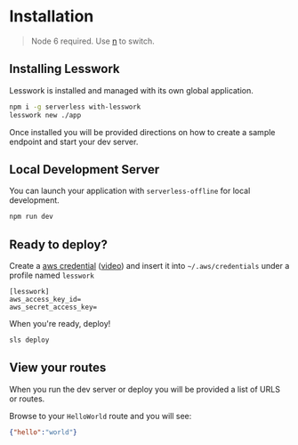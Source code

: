 # Installation

> Node 6 required. Use [n](https://www.npmjs.com/package/n) to switch.


## Installing Lesswork
Lesswork is installed and managed with its own global application.

```bash
npm i -g serverless with-lesswork
lesswork new ./app
```

Once installed you will be provided directions on how to create a sample endpoint and start your dev server. 

## Local Development Server
You can launch your application with `serverless-offline` for local development.

```js 
npm run dev
```

## Ready to deploy?
Create a [aws credential](https://serverless.com/framework/docs/providers/aws/guide/credentials/) ([video](https://www.youtube.com/watch?v=bFHmgqbAh4M)) and insert it into `~/.aws/credentials` under a profile named `lesswork`
```text
[lesswork]
aws_access_key_id=
aws_secret_access_key=
```

When you're ready, deploy! 
```bash 
sls deploy 
```

## View your routes
When you run the dev server or deploy you will be provided a list of URLS or routes.

Browse to your `HelloWorld` route and you will see:
```json
{"hello":"world"}
```